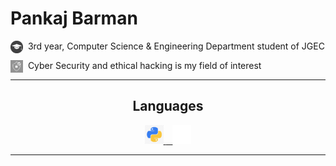 # Pankaj Barman

<img align="left" src="grad.webp" alt= “Education” width="20" height="20"> &nbsp; 3rd year, Computer Science & Engineering Department student of JGEC
  
<img align="left" src="cyber-sec.png" alt= “Interest” width="20" height="20"> &nbsp; Cyber Security and ethical hacking is my field of interest

***
<div style="text-align:center">
<h2>Languages</h2>
<p align-item="center">
<a href='https://www.python.org/'>
<img src="python2.png" alt= “Interest” width="30" height="30">
</a>
<a href='https://www.gnu.org/software/bash/'>
&ensp;
<img src="bash.png" alt= “Interest” width="30" height="30"> 
</a>
</p>
</div>

***

